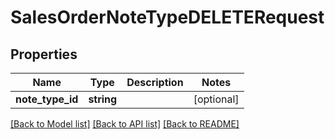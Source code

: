 # SalesOrderNoteTypeDELETERequest

## Properties
Name | Type | Description | Notes
------------ | ------------- | ------------- | -------------
**note_type_id** | **string** |  | [optional] 

[[Back to Model list]](../README.md#documentation-for-models) [[Back to API list]](../README.md#documentation-for-api-endpoints) [[Back to README]](../README.md)


